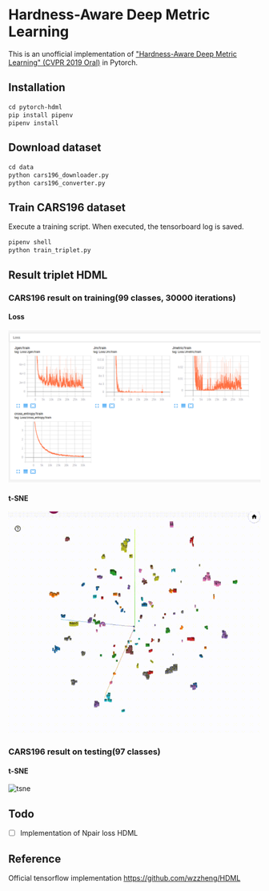# Hardness-Aware Deep Metric Learning

This is an unofficial implementation of ["Hardness-Aware Deep Metric Learning" (CVPR 2019 Oral)](https://arxiv.org/abs/1903.05503) in Pytorch.

## Installation

```
cd pytorch-hdml
pip install pipenv
pipenv install
```

## Download dataset

```
cd data
python cars196_downloader.py
python cars196_converter.py
```

## Train CARS196 dataset
Execute a training script. 
When executed, the tensorboard log is saved.

```
pipenv shell
python train_triplet.py
```

## Result triplet HDML

### CARS196 result on training(99 classes, 30000 iterations)

#### Loss
![loss](assets/triplet_loss.png)

#### t-SNE
![tsne](assets/triplet_train_tsne.gif)

### CARS196 result on testing(97 classes)

#### t-SNE
![tsne](assets/triplet_test_tsne.gif)


## Todo

- [ ] Implementation of Npair loss HDML

## Reference

Official tensorflow implementation https://github.com/wzzheng/HDML